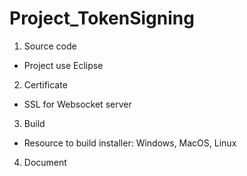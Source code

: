 # Project_TokenSigning

01. Source code
- Project use Eclipse
02. Certificate
- SSL for Websocket server
03. Build
- Resource to build installer: Windows, MacOS, Linux
04. Document